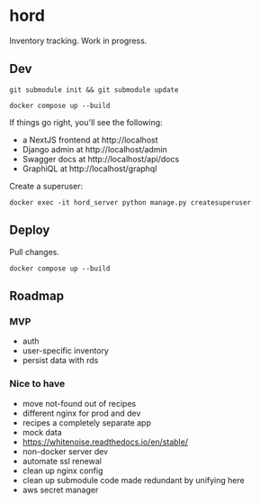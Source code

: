 # hord

Inventory tracking. Work in progress.

## Dev

`git submodule init && git submodule update`

`docker compose up --build`

If things go right, you'll see the following:

- a NextJS frontend at http://localhost
- Django admin at http://localhost/admin
- Swagger docs at http://localhost/api/docs
- GraphiQL at http://localhost/graphql

Create a superuser:

`docker exec -it hord_server python manage.py createsuperuser`

## Deploy

Pull changes.

`docker compose up --build`

## Roadmap

### MVP

- auth
- user-specific inventory
- persist data with rds

### Nice to have

- move not-found out of recipes
- different nginx for prod and dev
- recipes a completely separate app
- mock data
- https://whitenoise.readthedocs.io/en/stable/
- non-docker server dev
- automate ssl renewal
- clean up nginx config
- clean up submodule code made redundant by unifying here
- aws secret manager
